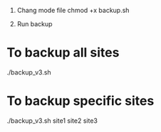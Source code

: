 1. Chang mode file
chmod +x backup.sh

2. Run backup
# To backup all sites
./backup_v3.sh

# To backup specific sites
./backup_v3.sh site1 site2 site3
